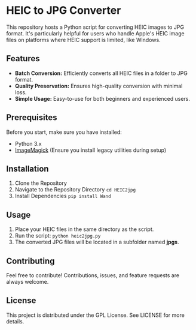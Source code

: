 # HEIC to JPG Converter

This repository hosts a Python script for converting HEIC images to JPG format. It's particularly helpful for users who handle Apple's HEIC image files on platforms where HEIC support is limited, like Windows.

## Features

- **Batch Conversion:** Efficiently converts all HEIC files in a folder to JPG format.
- **Quality Preservation:** Ensures high-quality conversion with minimal loss.
- **Simple Usage:** Easy-to-use for both beginners and experienced users.

## Prerequisites

Before you start, make sure you have installed:
- Python 3.x
- [ImageMagick](https://imagemagick.org/script/download.php) (Ensure you install legacy utilities during setup)

## Installation

1. Clone the Repository
2. Navigate to the Repository Directory 
	```cd HEIC2jpg```
3. Install Dependencies
	```pip install Wand```
	
## Usage

1. Place your HEIC files in the same directory as the script.
2. Run the script:
```python heic2jpg.py```
3. The converted JPG files will be located in a subfolder named **jpgs**.

## Contributing
Feel free to contribute! Contributions, issues, and feature requests are always welcome.

## License
This project is distributed under the GPL License. See LICENSE for more details.

